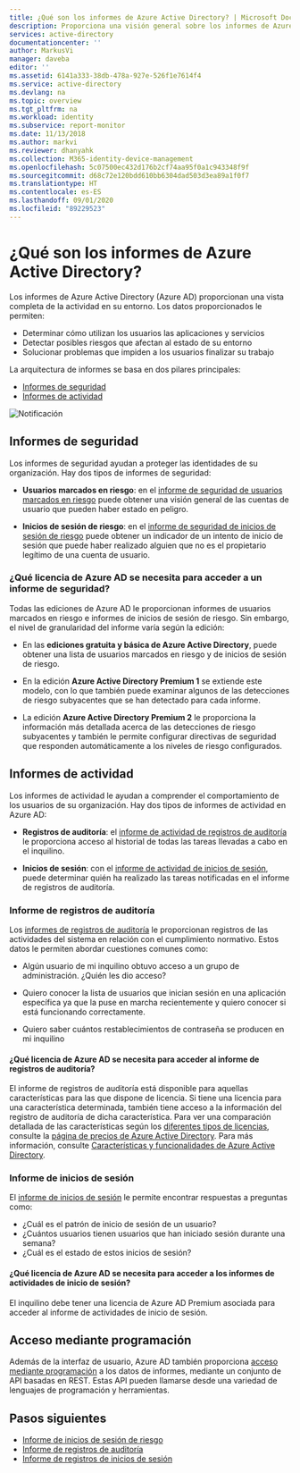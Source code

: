 ```yaml
---
title: ¿Qué son los informes de Azure Active Directory? | Microsoft Docs
description: Proporciona una visión general sobre los informes de Azure Active Directory.
services: active-directory
documentationcenter: ''
author: MarkusVi
manager: daveba
editor: ''
ms.assetid: 6141a333-38db-478a-927e-526f1e7614f4
ms.service: active-directory
ms.devlang: na
ms.topic: overview
ms.tgt_pltfrm: na
ms.workload: identity
ms.subservice: report-monitor
ms.date: 11/13/2018
ms.author: markvi
ms.reviewer: dhanyahk
ms.collection: M365-identity-device-management
ms.openlocfilehash: 5c07500ec432d176b2cf74aa95f0a1c943348f9f
ms.sourcegitcommit: d68c72e120bdd610bb6304dad503d3ea89a1f0f7
ms.translationtype: HT
ms.contentlocale: es-ES
ms.lasthandoff: 09/01/2020
ms.locfileid: "89229523"
---
```

# <a name="what-are-azure-active-directory-reports"></a>¿Qué son los informes de Azure Active Directory?

Los informes de Azure Active Directory (Azure AD) proporcionan una vista completa de la actividad en su entorno. Los datos proporcionados le permiten:

- Determinar cómo utilizan los usuarios las aplicaciones y servicios
- Detectar posibles riesgos que afectan al estado de su entorno
- Solucionar problemas que impiden a los usuarios finalizar su trabajo  

La arquitectura de informes se basa en dos pilares principales:

- [Informes de seguridad](#security-reports)
- [Informes de actividad](#activity-reports)

![Notificación](./media/overview-reports/01.png)


## <a name="security-reports"></a>Informes de seguridad

Los informes de seguridad ayudan a proteger las identidades de su organización. Hay dos tipos de informes de seguridad:

- **Usuarios marcados en riesgo**: en el [informe de seguridad de usuarios marcados en riesgo](../identity-protection/overview-identity-protection.md) puede obtener una visión general de las cuentas de usuario que pueden haber estado en peligro.

- **Inicios de sesión de riesgo**: en el [informe de seguridad de inicios de sesión de riesgo](../identity-protection/overview-identity-protection.md) puede obtener un indicador de un intento de inicio de sesión que puede haber realizado alguien que no es el propietario legítimo de una cuenta de usuario. 

### <a name="what-azure-ad-license-do-you-need-to-access-a-security-report"></a>¿Qué licencia de Azure AD se necesita para acceder a un informe de seguridad?  

Todas las ediciones de Azure AD le proporcionan informes de usuarios marcados en riesgo e informes de inicios de sesión de riesgo. Sin embargo, el nivel de granularidad del informe varía según la edición: 

- En las **ediciones gratuita y básica de Azure Active Directory**, puede obtener una lista de usuarios marcados en riesgo y de inicios de sesión de riesgo. 

- En la edición **Azure Active Directory Premium 1** se extiende este modelo, con lo que también puede examinar algunos de las detecciones de riesgo subyacentes que se han detectado para cada informe. 

- La edición **Azure Active Directory Premium 2** le proporciona la información más detallada acerca de las detecciones de riesgo subyacentes y también le permite configurar directivas de seguridad que responden automáticamente a los niveles de riesgo configurados.


## <a name="activity-reports"></a>Informes de actividad

Los informes de actividad le ayudan a comprender el comportamiento de los usuarios de su organización. Hay dos tipos de informes de actividad en Azure AD:

- **Registros de auditoría**: el [informe de actividad de registros de auditoría](concept-audit-logs.md) le proporciona acceso al historial de todas las tareas llevadas a cabo en el inquilino.

- **Inicios de sesión**: con el [informe de actividad de inicios de sesión](concept-sign-ins.md), puede determinar quién ha realizado las tareas notificadas en el informe de registros de auditoría.


### <a name="audit-logs-report"></a>Informe de registros de auditoría 

Los [informes de registros de auditoría](concept-audit-logs.md) le proporcionan registros de las actividades del sistema en relación con el cumplimiento normativo. Estos datos le permiten abordar cuestiones comunes como:

- Algún usuario de mi inquilino obtuvo acceso a un grupo de administración. ¿Quién les dio acceso? 

- Quiero conocer la lista de usuarios que inician sesión en una aplicación específica ya que la puse en marcha recientemente y quiero conocer si está funcionando correctamente.

- Quiero saber cuántos restablecimientos de contraseña se producen en mi inquilino


#### <a name="what-azure-ad-license-do-you-need-to-access-the-audit-logs-report"></a>¿Qué licencia de Azure AD se necesita para acceder al informe de registros de auditoría?  

El informe de registros de auditoría está disponible para aquellas características para las que dispone de licencia. Si tiene una licencia para una característica determinada, también tiene acceso a la información del registro de auditoría de dicha característica. Para ver una comparación detallada de las características según los [diferentes tipos de licencias](../fundamentals/active-directory-whatis.md#what-are-the-azure-ad-licenses), consulte la [página de precios de Azure Active Directory](https://azure.microsoft.com/pricing/details/active-directory/). Para más información, consulte [Características y funcionalidades de Azure Active Directory](../fundamentals/active-directory-whatis.md#which-features-work-in-azure-ad).

### <a name="sign-ins-report"></a>Informe de inicios de sesión

El [informe de inicios de sesión](concept-sign-ins.md) le permite encontrar respuestas a preguntas como:

- ¿Cuál es el patrón de inicio de sesión de un usuario?
- ¿Cuántos usuarios tienen usuarios que han iniciado sesión durante una semana?
- ¿Cuál es el estado de estos inicios de sesión?

#### <a name="what-azure-ad-license-do-you-need-to-access-the-sign-ins-activity-report"></a>¿Qué licencia de Azure AD se necesita para acceder a los informes de actividades de inicio de sesión?  

El inquilino debe tener una licencia de Azure AD Premium asociada para acceder al informe de actividades de inicio de sesión.

## <a name="programmatic-access"></a>Acceso mediante programación

Además de la interfaz de usuario, Azure AD también proporciona [acceso mediante programación](concept-reporting-api.md) a los datos de informes, mediante un conjunto de API basadas en REST. Estas API pueden llamarse desde una variedad de lenguajes de programación y herramientas. 

## <a name="next-steps"></a>Pasos siguientes

- [Informe de inicios de sesión de riesgo](../identity-protection/overview-identity-protection.md)
- [Informe de registros de auditoría](concept-audit-logs.md)
- [Informe de registros de inicios de sesión](concept-sign-ins.md)